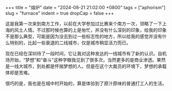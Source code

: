 +++
title = "熔炉"
date = "2024-08-21 21:02:00 +0800"
tags = ["aphorism"]
slug = "furnace"
indent = true
dropCap = false
+++

<!-- [^1]![1921.jpg](/images/1921.jpg) -->

这是我第一次来到南方工作，以前在大学参加过比赛来个南方一次，领略了一下上海的风土人情。不过那时候也算的上是匆忙，并没有什么深刻的印象，给我的印象不是那么典型，可能是因为没去到过一些标志性的地方，所以给我的感觉并没有什么特别的，比起一些衰退的二线城市，仅是城市稍显活力而已。

现在已经在深圳待了一段时间，它让我对这种发达的一线城市有了新的认识。自机场开始，“梦想”和“奋斗”这种字眼我见到了很多次，当然更多的是商业渗透。果然是一线大城市，到处都是怀揣梦想的人。但是在这个大裁员的环境下，梦想的承载体却是苦难。

很巧的是，我也是在城中村开始的，算是体验到了原汁原味的普通打工人的生活。
<!-- 这里的流动人口是 -->

<!-- --- -->

<!-- [^1]: 截图自 https://www.youtube.com/watch?v=fdM7KtLqcPE -->